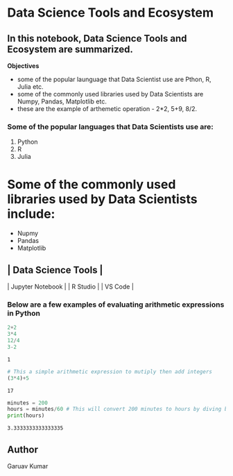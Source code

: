 # Data Science Tools and Ecosystem

## In this notebook, Data Science Tools and Ecosystem are summarized.

**Objectives**
* some of the popular launguage that Data Scientist use are Pthon, R, Julia etc.
* some of the commonly used libraries used by Data Scientists are Numpy, Pandas, Matplotlib etc.
* these are the example of arthemetic operation - 2*2, 5+9, 8/2.

### Some of the popular languages that Data Scientists use are:
1. Python
2. R
3. Julia

# Some of the commonly used libraries used by Data Scientists include:
* Nupmy
* Pandas
* Matplotlib

| Data Science Tools |
----------------------
| Jupyter Notebook   |
| R Studio |
| VS Code |


### Below are a few examples of evaluating arithmetic expressions in Python



```python
2+2
3*4
12/4
3-2
```




    1




```python
# This a simple arithmetic expression to mutiply then add integers
(3*4)+5
```




    17




```python
minutes = 200
hours = minutes/60 # This will convert 200 minutes to hours by diving by 60
print(hours)
```

    3.3333333333333335
    

## Author
Garuav Kumar


```python

```
